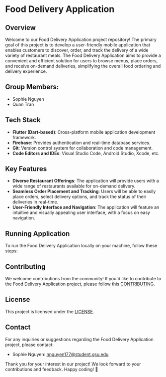 # Food Delivery Application

## Overview
Welcome to our Food Delivery Application project repository! The primary goal of this project is to develop a user-friendly mobile application that enables customers to discover, order, and track the delivery of a wide variety of restaurant meals. The Food Delivery Application aims to provide a convenient and efficient solution for users to browse menus, place orders, and receive on-demand deliveries, simplifying the overall food ordering and delivery experience.

## Group Members:
- Sophie Nguyen
- Quan Tran

## Tech Stack
- **Flutter (Dart-based)**: Cross-platform mobile application development framework.
- **Firebase**: Provides authentication and real-time database services.
- **Git**: Version control system for collaboration and code management.
- **Code Editors and IDEs**: Visual Studio Code, Android Studio, Xcode, etc.
  
## Key Features
- **Diverse Restaurant Offerings**: The application will provide users with a wide range of restaurants available for on-demand delivery.
- **Seamless Order Placement and Tracking**: Users will be able to easily place orders, select delivery options, and track the status of their deliveries in real-time.
- **User-Friendly Interface and Navigation**: The application will feature an intuitive and visually appealing user interface, with a focus on easy navigation.

## Running Application

To run the Food Delivery Application locally on your machine, follow these steps:

## Contributing
We welcome contributions from the community! If you'd like to contribute to the Food Delivery Application project, please follow this [CONTRIBUTING](https://github.com/CSC4360Project2/project2/blob/main/CONTRIBUTING.md).

## License
This project is licensed under the [LICENSE](https://github.com/CSC4360Project2/project2/blob/main/LICENSE).

## Contact
For any inquiries or suggestions regarding the Food Delivery Application project, please contact:

- Sophie Nguyen: [nnguyen177@student.gsu.edu](mailto:nnguyen177@student.gsu.edu)

Thank you for your interest in our project! We look forward to your contributions and feedback. Happy coding! 🚀
